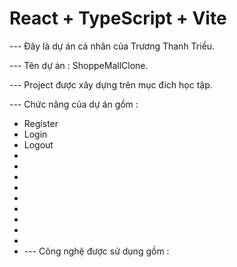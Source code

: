 # React + TypeScript + Vite

--- Đây là dự án cá nhân của Trương Thanh Triều.

--- Tên dự án : ShoppeMallClone.

--- Project được xây dựng trên mục đích học tập.

--- Chức năng của dự án gồm :

- Register
- Login
- Logout
-
-
-
-
-
-
-
-
-
- --- Công nghệ được sử dụng gồm :
